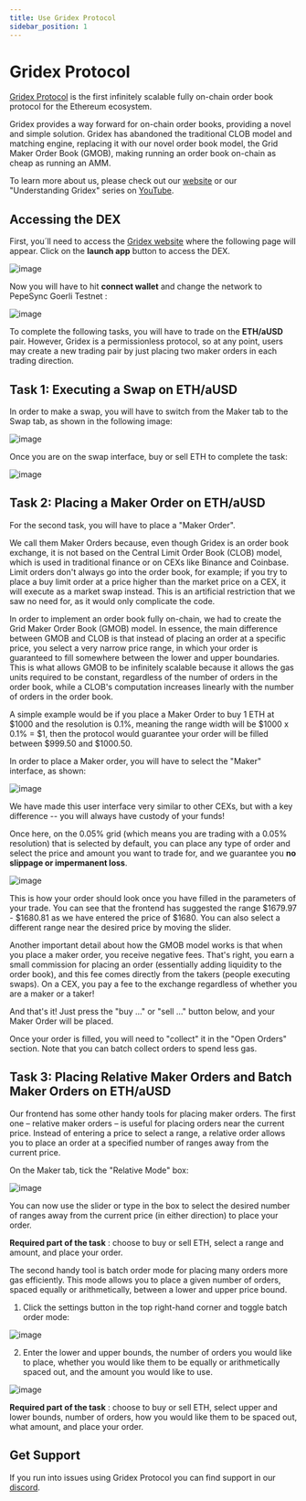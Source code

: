 ```yaml
---
title: Use Gridex Protocol
sidebar_position: 1
---
```


# Gridex Protocol

[Gridex Protocol](https://www.gdx.org/) is the first infinitely scalable fully on-chain order book protocol for the Ethereum ecosystem.

Gridex provides a way forward for on-chain order books, providing a novel and simple solution. Gridex has abandoned the traditional CLOB model and matching engine, replacing it with our novel order book model, the Grid Maker Order Book (GMOB), making running an order book on-chain as cheap as running an AMM.

To learn more about us, please check out our [website](https://www.gdx.org/) or our "Understanding Gridex" series on [YouTube](https://www.youtube.com/playlist?list=PLtCExG17NAItVy8p5Wt5WLJB2poIzujTl).

## Accessing the DEX

First, you´ll need to access the [Gridex website](https://www.gdx.org/) where the following page will appear. Click on the **launch app** button to access the DEX.

![image](https://github.com/navillanueva/doc.zk-evm/assets/42673884/ef6b7efd-906a-43e9-8107-e33332194c17)

Now you will have to hit **connect wallet** and change the network to PepeSync Goerli Testnet :

![image](https://github.com/navillanueva/doc.zk-evm/assets/42673884/b7c5a8d6-5463-4bb4-906c-fdbaa3a0d354)

To complete the following tasks, you will have to trade on the **ETH/aUSD** pair. However, Gridex is a permissionless protocol, so at any point, users may create a new trading pair by just placing two maker orders in each trading direction.

## Task 1: Executing a Swap on ETH/aUSD

In order to make a swap, you will have to switch from the Maker tab to the Swap tab, as shown in the following image:

![image](https://github.com/navillanueva/doc.zk-evm/assets/42673884/5a5596ed-89e6-4cae-b6e9-09463a285a87)

Once you are on the swap interface, buy or sell ETH to complete the task:

![image](https://github.com/navillanueva/doc.zk-evm/assets/42673884/1a927a8e-1e0f-432b-bff8-5a1dd2c53f7a)

## Task 2: Placing a Maker Order on ETH/aUSD

For the second task, you will have to place a "Maker Order".

We call them Maker Orders because, even though Gridex is an order book exchange, it is not based on the Central Limit Order Book (CLOB) model, which is used in traditional finance or on CEXs like Binance and Coinbase. Limit orders don't always go into the order book, for example; if you try to place a buy limit order at a price higher than the market price on a CEX, it will execute as a market swap instead. This is an artificial restriction that we saw no need for, as it would only complicate the code.

In order to implement an order book fully on-chain, we had to create the Grid Maker Order Book (GMOB) model. In essence, the main difference between GMOB and CLOB is that instead of placing an order at a specific price, you select a very narrow price range, in which your order is guaranteed to fill somewhere between the lower and upper boundaries. This is what allows GMOB to be infinitely scalable because it allows the gas units required to be constant, regardless of the number of orders in the order book, while a CLOB's computation increases linearly with the number of orders in the order book.

A simple example would be if you place a Maker Order to buy 1 ETH at $1000 and the resolution is 0.1%, meaning the range width will be $1000 x 0.1% = $1, then the protocol would guarantee your order will be filled between $999.50 and $1000.50.

In order to place a Maker order, you will have to select the "Maker" interface, as shown:

![image](https://github.com/navillanueva/doc.zk-evm/assets/42673884/f8e8b666-dc0c-49d7-bfe6-06ac0d5874b2)

We have made this user interface very similar to other CEXs, but with a key difference -- you will always have custody of your funds!

Once here, on the 0.05% grid (which means you are trading with a 0.05% resolution) that is selected by default, you can place any type of order and select the price and amount you want to trade for, and we guarantee you **no slippage or impermanent loss**.

![image](https://github.com/navillanueva/doc.zk-evm/assets/42673884/d65aa584-fa7a-4ea3-b7d7-e1e35aa9a68e)

This is how your order should look once you have filled in the parameters of your trade. You can see that the frontend has suggested the range $1679.97 - $1680.81 as we have entered the price of $1680. You can also select a different range near the desired price by moving the slider.

Another important detail about how the GMOB model works is that when you place a maker order, you receive negative fees. That's right, you earn a small commission for placing an order (essentially adding liquidity to the order book), and this fee comes directly from the takers (people executing swaps). On a CEX, you pay a fee to the exchange regardless of whether you are a maker or a taker!

And that's it! Just press the "buy …" or "sell …" button below, and your Maker Order will be placed.

Once your order is filled, you will need to "collect" it in the "Open Orders" section. Note that you can batch collect orders to spend less gas.

## Task 3: Placing Relative Maker Orders and Batch Maker Orders on ETH/aUSD

Our frontend has some other handy tools for placing maker orders. The first one – relative maker orders – is useful for placing orders near the current price. Instead of entering a price to select a range, a relative order allows you to place an order at a specified number of ranges away from the current price.

On the Maker tab, tick the "Relative Mode" box:

![image](https://github.com/navillanueva/doc.zk-evm/assets/42673884/89d7a457-10c9-458e-84a8-887d2f91821f)

You can now use the slider or type in the box to select the desired number of ranges away from the current price (in either direction) to place your order.

**Required part of the task** : choose to buy or sell ETH, select a range and amount, and place your order.

The second handy tool is batch order mode for placing many orders more gas efficiently. This mode allows you to place a given number of orders, spaced equally or arithmetically, between a lower and upper price bound.

1. Click the settings button in the top right-hand corner and toggle batch order mode:

![image](https://github.com/navillanueva/doc.zk-evm/assets/42673884/baef73cc-3b17-4f07-ba9b-1b937d2ff46a)

2. Enter the lower and upper bounds, the number of orders you would like to place, whether you would like them to be equally or arithmetically spaced out, and the amount you would like to use.

![image](https://github.com/navillanueva/doc.zk-evm/assets/42673884/1ff57dc1-8146-466c-99e2-18e94801c6ef)

**Required part of the task** : choose to buy or sell ETH, select upper and lower bounds, number of orders, how you would like them to be spaced out, what amount, and place your order.

## Get Support

If you run into issues using Gridex Protocol you can find support in our [discord](https://discord.gg/KHhhrRbu).
